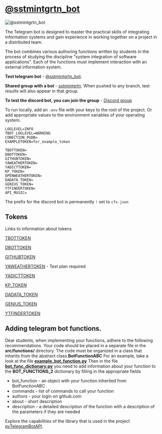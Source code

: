 # [@sstmintgrtn_bot](https://t.me/sstmintgrtn_bot)
![@sstmintgrtn_bot](https://www.gravatar.com/avatar/7ceee8792cfff9591510a6fe04131afa?size=200&default=robohash&forcedefault=y)

The Telegram bot is designed to master the practical skills of integrating information systems and gain experience in working together on a project in a distributed team.

The bot combines various authoring functions written by students in the process of studying the discipline "system integration of software applications".
Each of the functions must implement interaction with an external information system.


__Test telegram bot__ - [@sstmintgrtn_bot](https://t.me/sstmintgrtn_bot). 

__Shared group with a bot__ - [sstmintgrtn](https://t.me/sstmintgrtn). When pushed to any branch, test results will also appear in that group.

__To test the discord bot, you can join the group__ - [Discord group](https://discord.gg/apKWWMbUuG)


To run locally, add an `.env` file with your keys to the root of the project. Or add appropriate values to the environment variables of your operating system.
```
LOGLEVEL=INFO
TBOT_LOGLEVEL=WARNING
CONECTION_PGDB=
EXAMPLETOKEN=for_example_token

TBOTTOKEN=
DBOTTOKEN=
GITHUBTOKEN=
YAWEATHERTOKEN=
YADICTTOKEN=
KP_TOKEN=
OPENWEATHERTOKEN=
DADATA_TOKEN=
GENIUS_TOKEN=
YTFINDERTOKEN=
API_MUSIC=
```
The prefix for the discord bot is permanently ` ! ` set to `cfx.json`


## Tokens
Links to information about tokens

[TBOTTOKEN](https://core.telegram.org/bots#how-do-i-create-a-bot)

[DBOTTOKEN](https://discord.com/developers/applications)

[GITHUBTOKEN](https://docs.github.com/en/authentication/keeping-your-account-and-data-secure/creating-a-personal-access-token)

[YAWEATHERTOKEN](https://yandex.ru/dev/weather/doc/dg/concepts/about.html#about__onboarding) - Test plan required

[YADICTTOKEN](https://yandex.ru/dev/dictionary/keys/get/?service=dict)

[KP_TOKEN](https://kinopoiskapiunofficial.tech)

[DADATA_TOKEN](https://dadata.ru/profile/#info)

[GENIUS_TOKEN](https://genius.com/api-clients)

[YTFINDERTOKEN](https://console.developers.google.com.)


## Adding telegram bot functions.

Dear students, when implementing your functions, adhere to the following recommendations.
Your code should be placed in a separate file in the **src/functions/** directory.
The code must be organized in a class that inherits from the abstract class **BotFunctionABC**
For an example, take a look at the file **[example_bot_function.py](https://github.com/IHVH/OEMIB_PI01_19_TBOT/blob/main/src/functions/example_bot_function.py)**
Then in the file **[bot_func_dictionary.py](https://github.com/IHVH/OEMIB_PI01_19_TBOT/blob/main/src/bot_func_dictionary.py)**
you need to add information about your function to the **BOT_FUNCTIONS_2** dictionary by filling in the appropriate fields

- bot_function - an object with your function inherited from BotFunctionABC
- commands - list of commands to call your function
- authors - your login on github.com
- about - short description
- description - a detailed description of the function with a description of the parameters if they are needed

Explore the capabilities of the library that is used in the project [pyTelegramBotAPI](https://github.com/eternnoir/pyTelegramBotAPI).
